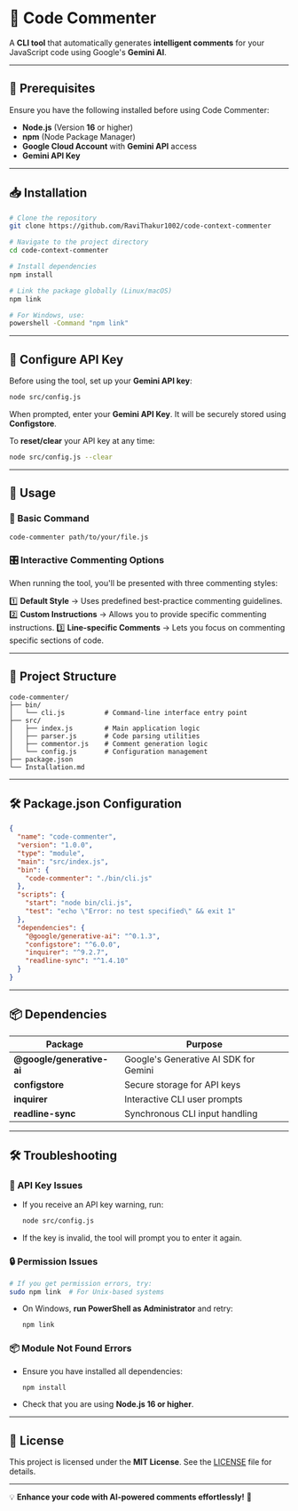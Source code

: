 
# 🚀 Code Commenter

A **CLI tool** that automatically generates **intelligent comments** for your JavaScript code using Google's **Gemini AI**.

---

## 📌 Prerequisites

Ensure you have the following installed before using Code Commenter:

- **Node.js** (Version **16** or higher)
- **npm** (Node Package Manager)
- **Google Cloud Account** with **Gemini API** access
- **Gemini API Key**

---

## 📥 Installation

```bash
# Clone the repository
git clone https://github.com/RaviThakur1002/code-context-commenter

# Navigate to the project directory
cd code-context-commenter

# Install dependencies
npm install

# Link the package globally (Linux/macOS)
npm link

# For Windows, use:
powershell -Command "npm link"
```

---

## 🔑 Configure API Key

Before using the tool, set up your **Gemini API key**:

```bash
node src/config.js
```

When prompted, enter your **Gemini API Key**. It will be securely stored using **Configstore**.

To **reset/clear** your API key at any time:
```bash
node src/config.js --clear
```

---

## 🚀 Usage

### 🏃 Basic Command
```bash
code-commenter path/to/your/file.js
```

### 🎛 Interactive Commenting Options
When running the tool, you'll be presented with three commenting styles:

1️⃣ **Default Style** → Uses predefined best-practice commenting guidelines.
2️⃣ **Custom Instructions** → Allows you to provide specific commenting instructions.
3️⃣ **Line-specific Comments** → Lets you focus on commenting specific sections of code.

---

## 📂 Project Structure

```
code-commenter/
├── bin/
│   └── cli.js          # Command-line interface entry point
├── src/
│   ├── index.js        # Main application logic
│   ├── parser.js       # Code parsing utilities
│   ├── commentor.js    # Comment generation logic
│   └── config.js       # Configuration management
├── package.json
└── Installation.md
```

---

## 🛠 Package.json Configuration

```json
{
  "name": "code-commenter",
  "version": "1.0.0",
  "type": "module",
  "main": "src/index.js",
  "bin": {
    "code-commenter": "./bin/cli.js"
  },
  "scripts": {
    "start": "node bin/cli.js",
    "test": "echo \"Error: no test specified\" && exit 1"
  },
  "dependencies": {
    "@google/generative-ai": "^0.1.3",
    "configstore": "^6.0.0",
    "inquirer": "^9.2.7",
    "readline-sync": "^1.4.10"
  }
}
```

---

## 📦 Dependencies

| Package                  | Purpose                                      |
|--------------------------|----------------------------------------------|
| **@google/generative-ai** | Google's Generative AI SDK for Gemini       |
| **configstore**          | Secure storage for API keys                  |
| **inquirer**             | Interactive CLI user prompts                 |
| **readline-sync**        | Synchronous CLI input handling               |

---

## 🛠 Troubleshooting

### 🔑 API Key Issues
- If you receive an API key warning, run:
  ```bash
  node src/config.js
  ```
- If the key is invalid, the tool will prompt you to enter it again.

### 🔒 Permission Issues
```bash
# If you get permission errors, try:
sudo npm link  # For Unix-based systems
```
- On Windows, **run PowerShell as Administrator** and retry:
  ```powershell
  npm link
  ```

### 📦 Module Not Found Errors
- Ensure you have installed all dependencies:
  ```bash
  npm install
  ```
- Check that you are using **Node.js 16 or higher**.

---

## 📜 License

This project is licensed under the **MIT License**. See the [LICENSE](LICENSE) file for details.

---

💡 **Enhance your code with AI-powered comments effortlessly!** 🚀

